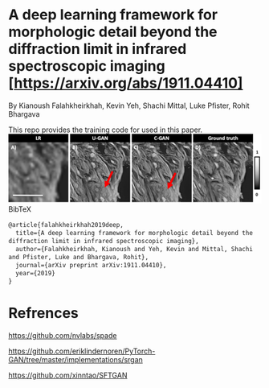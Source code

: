 
# A deep learning framework for morphologic detail beyond the diffraction limit in infrared spectroscopic imaging [https://arxiv.org/abs/1911.04410]
By Kianoush Falahkheirkhah, Kevin Yeh, Shachi Mittal, Luke Pfister, Rohit Bhargava

This repo provides the training code for used in this paper.
![GitHub Logo](/Images/img1.tiff)
BibTeX
```
@article{falahkheirkhah2019deep,
  title={A deep learning framework for morphologic detail beyond the diffraction limit in infrared spectroscopic imaging},
  author={Falahkheirkhah, Kianoush and Yeh, Kevin and Mittal, Shachi and Pfister, Luke and Bhargava, Rohit},
  journal={arXiv preprint arXiv:1911.04410},
  year={2019}
}
```
# Refrences
https://github.com/nvlabs/spade

https://github.com/eriklindernoren/PyTorch-GAN/tree/master/implementations/srgan

https://github.com/xinntao/SFTGAN

